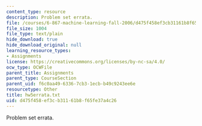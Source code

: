 ```yaml
---
content_type: resource
description: Problem set errata.
file: /courses/6-867-machine-learning-fall-2006/d475f458ef3cb31161b8f65fe37a4c26_hw5errata.txt
file_size: 1004
file_type: text/plain
hide_download: true
hide_download_original: null
learning_resource_types:
- Assignments
license: https://creativecommons.org/licenses/by-nc-sa/4.0/
ocw_type: OCWFile
parent_title: Assignments
parent_type: CourseSection
parent_uid: f6c0aa49-6336-7cb3-1ecb-b49c9243ee6e
resourcetype: Other
title: hw5errata.txt
uid: d475f458-ef3c-b311-61b8-f65fe37a4c26
---
```

Problem set errata.